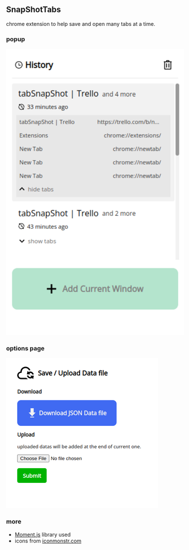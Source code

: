 ## SnapShotTabs

chrome extension to help save and open many tabs at a time.

### popup
![example image](example.png)

### options page
![exmple option](example-options.png)

### more

- [Moment.js](https://momentjs.com/) library used
- icons from [iconmonstr.com](https://iconmonstr.com/)

